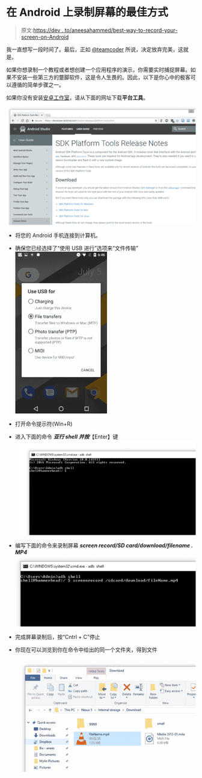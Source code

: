 # 在 Android 上录制屏幕的最佳方式

> 原文:[https://dev . to/aneesahammed/best-way-to-record-your-screen-on-Android](https://dev.to/aneesahammed/best-way-to-record-your-screen-on-android)

我一直想写一段时间了。最后，正如 [@teamcoder](https://dev.to/teamcoder/give-up-perfection) 所说，决定放弃完美，这就是。

如果你想录制一个教程或者想创建一个应用程序的演示，你需要实时捕捉屏幕。如果不安装一些第三方的蹩脚软件，这是令人生畏的。因此，以下是你心中的极客可以遵循的简单步骤之一。

如果你没有安装[安卓工作室](https://en.wikipedia.org/wiki/Android_Studio)，请从下面的网址下载**平台工具**。

[![image](img/7d504dc06433d94b1c047d95cce70d73.png)](https://res.cloudinary.com/practicaldev/image/fetch/s--jbZATGOh--/c_limit%2Cf_auto%2Cfl_progressive%2Cq_auto%2Cw_880/https://68.media.tumblr.com/cca00da1748263d0e83725a5b35a45fe/tumblr_inline_osmfr8Ap9k1r9udzd_540.png)

*   将您的 Android 手机连接到计算机。

*   确保您已经选择了“使用 USB 进行”选项来“文件传输” [![image](img/553c9e1c66f84129336333d3d2248e7c.png)](https://res.cloudinary.com/practicaldev/image/fetch/s--AAaiYJ_a--/c_limit%2Cf_auto%2Cfl_progressive%2Cq_auto%2Cw_880/https://68.media.tumblr.com/96002147472c6fe7d3086ffd35018c1a/tumblr_inline_osmhjmrbD51r9udzd_540.png)

*   打开命令提示符(Win+R)

*   进入下面的命令
    ***亚行 shell 并按***【Enter】键 [![image](img/d5f0efd42a7d6457a38c936013940793.png)](https://res.cloudinary.com/practicaldev/image/fetch/s--RtsjMnB7--/c_limit%2Cf_auto%2Cfl_progressive%2Cq_auto%2Cw_880/https://68.media.tumblr.com/22506d9da7d8961c43af01d9aade6ff8/tumblr_inline_osmgdouEA01r9udzd_540.png)

*   编写下面的命令来录制屏幕
    ***screen record/SD card/download/filename . MP4***[![image](img/2e84708f85a764de67528cf4cbbcbc4c.png)](https://res.cloudinary.com/practicaldev/image/fetch/s--tVPv9Qhq--/c_limit%2Cf_auto%2Cfl_progressive%2Cq_auto%2Cw_880/https://68.media.tumblr.com/68e8f4afd8ea3d9412d42ef34e857c4a/tumblr_inline_osmgktR5a91r9udzd_540.png)

*   完成屏幕录制后，按“Cntrl + C”停止

*   你现在可以浏览到你在命令中给出的同一个文件夹，得到文件 [![image](img/69e2c29698329e6d60d766d71e20f21a.png)](https://res.cloudinary.com/practicaldev/image/fetch/s--n7_OPr1S--/c_limit%2Cf_auto%2Cfl_progressive%2Cq_auto%2Cw_880/https://68.media.tumblr.com/6aa818d95f930b722eff6647bc794f6b/tumblr_inline_osmgsdo8WK1r9udzd_540.png)